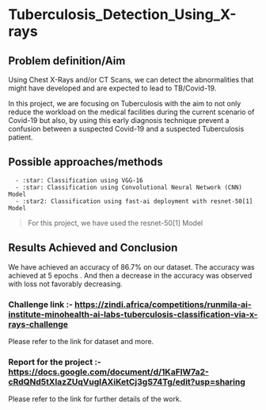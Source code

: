 # Tuberculosis_Detection_Using_X-rays

## Problem definition/Aim   

Using Chest X-Rays and/or CT Scans, we can detect the abnormalities that might have developed and are expected to lead to TB/Covid-19.    

In this project, we are focusing on Tuberculosis with the aim to not only reduce the workload on the medical facilities during the current scenario of Covid-19 but also, by using this early diagnosis technique prevent a confusion between a suspected Covid-19 and a suspected Tuberculosis patient.   

## Possible approaches/methods   
      - :star: Classification using VGG-16
      - :star: Classification using Convolutional Neural Network (CNN) Model
      - :star2: Classification using fast-ai deployment with resnet-50[1] Model

> For this project, we have used the resnet-50[1] Model

## Results Achieved and Conclusion   

We have achieved an accuracy of 86.7% on our dataset. The accuracy was achieved at 5 epochs . And then a decrease in the accuracy was observed with loss not favorably decreasing.   

### Challenge link :- https://zindi.africa/competitions/runmila-ai-institute-minohealth-ai-labs-tuberculosis-classification-via-x-rays-challenge   
Please refer to the link for dataset and more.

### Report for the project :- https://docs.google.com/document/d/1KaFlW7a2-cRdQNd5tXIazZUqVugIAXiKetCj3gS74Tg/edit?usp=sharing
Please refer to the link for further details of the work.

